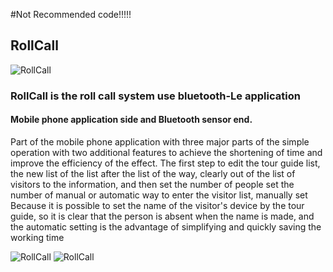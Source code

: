 #Not Recommended code!!!!!

## RollCall


![RollCall](http://i.imgur.com/m6W2IPv.png)

### RollCall is the roll call system use bluetooth-Le application

#### Mobile phone application side and Bluetooth sensor end. 
Part of the mobile phone application with three major parts of the simple operation with two additional features to achieve the shortening of time and improve the efficiency of the effect.
The first step to edit the tour guide list, the new list of the list after the list of the way, 
clearly out of the list of visitors to the information, 
and then set the number of people set the number of manual or automatic way to enter the visitor list, manually set Because it is possible to set the name of the visitor's device by the tour guide, 
so it is clear that the person is absent when the name is made,
and the automatic setting is the advantage of simplifying and quickly saving the working time


![RollCall](http://i.imgur.com/bv21NHx.jpg)
![RollCall](http://i.imgur.com/wKRE9KK.jpg)
